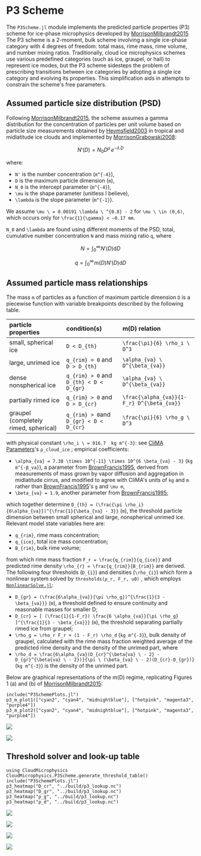 # P3 Scheme

The `P3Scheme.jl` module implements the predicted particle properties
 (P3) scheme for ice-phase microphysics developed by [MorrisonMilbrandt2015](@cite)
The P3 scheme is a 2-moment, bulk scheme involving a
 single ice-phase category with 4 degrees of freedom: total mass,
 rime mass, rime volume, and number mixing ratios.
Traditionally, cloud ice microphysics schemes use various predefined
 categories (such as ice, graupel, or hail) to represent ice modes, but the P3 scheme sidesteps the
 problem of prescribing transitions between ice categories by adopting
 a single ice category and evolving its properties. This simplification
 aids in attempts to constrain the scheme's free parameters.

## Assumed particle size distribution (PSD)

Following [MorrisonMilbrandt2015](@cite), the scheme assumes a
 gamma distribution for the concentration of particles per unit volume
 based on particle size measurements obtained by [Heymsfield2003](@cite)
 in tropical and midlatitude ice clouds and implemented by 
 [MorrisonGrabowski2008](@cite):

```math
N'(D) = N_{0} D^\mu \, e^{-\lambda \, D}
```

where:
 - ``N'`` is the number concentration (``m^{-4}``),
 - ``D`` is the maximum particle dimension (``m``),
 - ``N_0`` is the intercept parameter (``m^{-4}``),
 - ``\mu`` is the shape parameter (unitless I believe),
 - ``\lambda`` is the slope parameter (``m^{-1}``).

We assume ``\mu \ = 0.00191 \lambda \ ^{0.8} - 2`` for ``\mu \ \in (0,6)``, which occurs only for ``\frac{1}{\gamma} < ~0.17 mm``.

``N_0`` and ``\lambda`` are found using different moments of the PSD, total, cumulative number concentration ``N`` and mass mixing ratio ``q``, where

```math
N = \int_{0}^{\infty} \! N'(D) \mathrm{d}D
```

```math
q = \int_{0}^{\infty} \! m(D) N'(D) \mathrm{d}D
```

## Assumed particle mass relationships

The mass ``m`` of particles as a function of maximum particle dimension ``D``
 is a piecewise function with variable breakpoints described
 by the following table.

| particle properties |      condition(s)     |    m(D) relation      |
|:--------------------|:----------------------|:----------------------|
|small, spherical ice | ``D < D_{th}`` | ``\frac{\pi}{6} \rho_i \ D^3`` |
|large, unrimed ice   | ``q_{rim} = 0`` and ``D > D_{th}`` | ``\alpha_{va} \ D^{\beta_{va}}`` |
|dense nonspherical ice | ``q_{rim} > 0`` and ``D_{th} < D < D_{gr}`` | ``\alpha_{va} \ D^{\beta_{va}}`` |
|partially rimed ice | ``q_{rim} > 0`` and ``D > D_{cr}`` | ``\frac{\alpha_{va}}{1-F_r} D^{\beta_{va}}`` |
|graupel (completely rimed, spherical)| ``q_{rim} > 0``and ``D_{gr} < D < D_{cr}`` | ``\frac{\pi}{6} \rho_g \ D^3`` |

with physical constant ``\rho_i \ = 916.7  kg m^{-3}``: see [CliMA Parameters](https://github.com/CliMA/CLIMAParameters.jl)'s `ρ_cloud_ice` ;
empirical coefficients:

  - ``\alpha_{va} = 7.38 \times 10^{-11} \times 10^{6 \beta_{va} - 3}`` (``kg m^{-β_va}``), a parameter from [BrownFrancis1995](@cite), derived from measurements of mass grown by vapor diffusion and aggregation in midlatitude cirrus, and modified to agree with CliMA's units of ``kg`` and ``m`` rather than [BrownFrancis1995](@cite)'s ``g`` and ``\mu m``,
  - ``\beta_{va} = 1.9``, another parameter from [BrownFrancis1995](@cite);

which together determine ``D_{th} = (\frac{\pi \rho_i}{6\alpha_{va}})^{\frac{1}{\beta_{va} - 3}}`` (``m``), the threshold particle dimension between small spherical and large, nonspherical unrimed ice.
Relevant model state variables here are:

 - ``q_{rim}``, rime mass concentration;
 - ``q_{ice}``, total ice mass concentration;
 - ``B_{rim}``, bulk rime volume;

from which rime mass fraction ``F_r = \frac{q_{rim}}{q_{ice}}`` and predicted rime density ``\rho_{r} = \frac{q_{rim}}{B_{rim}}`` are derived.
The following four thresholds (``D_{i}``) and densities (``\rho_{i}``) which form a nonlinear system solved by `thresholds(ρ_r, F_r, u0)` , which employs [`NonlinearSolve.jl`](https://docs.sciml.ai/NonlinearSolve/stable/):

 - ``D_{gr} = (\frac{6\alpha_{va}}{\pi \rho_g})^{\frac{1}{3 - \beta_{va}}}`` (``m``), a threshold defined to ensure continuity and reasonable masses for smaller D;
 - ``D_{cr} = [ (\frac{1}{1-F_r}) \frac{6 \alpha_{va}}{\pi \rho_g} ]^{\frac{1}{3 - \beta_{va}}}`` (``m``), the threshold separating partially rimed ice from graupel;
 - ``\rho_g = \rho_r F_r + (1 - F_r) \rho_d`` (``kg m^{-3}``), bulk density of graupel, calculated with the rime mass fraction weighted average of the predicted rime density and the density of the unrimed part, where
 - ``\rho_d = \frac{6\alpha_{va}(D_{cr}^{\beta{va} \ - 2} - D_{gr}^{\beta{va} \ - 2})}{\pi \ (\beta_{va} \ - 2)(D_{cr}-D_{gr})}`` (``kg m^{-3}``) is the density of the unrimed part.

Below are graphical representations of the m(D) regime, replicating
 Figures 1 (a) and (b) of [MorrisonMilbrandt2015](@cite):

```@example
include("P3SchemePlots.jl")
p3_m_plot1(["cyan2", "cyan4", "midnightblue"], ["hotpink", "magenta3", "purple4"])
p3_m_plot2(["cyan2", "cyan4", "midnightblue"], ["hotpink", "magenta3", "purple4"])
```

![](MorrisonandMilbrandtFig1a.svg)

![](MorrisonandMilbrandtFig1b.svg)

## Threshold solver and look-up table

```@example
using CloudMicrophysics
CloudMicrophysics.P3Scheme.generate_threshold_table()
include("P3SchemePlots.jl")
p3_heatmap("D_cr", "../build/p3_lookup.nc")
p3_heatmap("D_gr", "../build/p3_lookup.nc")
p3_heatmap("ρ_g", "../build/p3_lookup.nc")
p3_heatmap("ρ_d", "../build/p3_lookup.nc")
```

![](p3_D_cr_lookup.svg)

![](p3_D_gr_lookup.svg)

![](p3_ρ_g_lookup.svg)

![](p3_ρ_d_lookup.svg)
